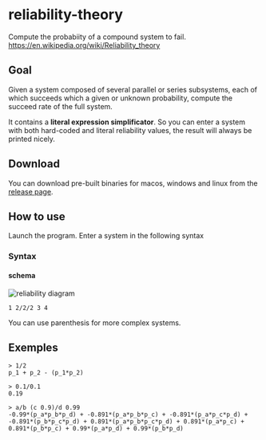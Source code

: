 # reliability-theory
Compute the probabiity of a compound system to fail.
https://en.wikipedia.org/wiki/Reliability_theory

## Goal
Given a system composed of several parallel or series subsystems, each of which succeeds which a given or unknown probability, compute the succeed rate of the full system.

It contains a **literal expression simplificator**. So you can enter a system with both hard-coded and literal reliability values, the result will always be printed nicely.

## Download

You can download pre-built binaries for macos, windows and linux from the [release page](https://github.com/lovasoa/reliability-theory/releases/latest).

## How to use
Launch the program. Enter a system in the following syntax
### Syntax
#### schema
![reliability diagram](https://upload.wikimedia.org/wikipedia/commons/0/03/Reliability_block_diagram.png)

```
1 2/2/2 3 4
```

You can use parenthesis for more complex systems.

## Exemples
```
> 1/2
p_1 + p_2 - (p_1*p_2)
```

 ```
> 0.1/0.1
0.19
 ```
 
```
> a/b (c 0.9)/d 0.99
-0.99*(p_a*p_b*p_d) + -0.891*(p_a*p_b*p_c) + -0.891*(p_a*p_c*p_d) + -0.891*(p_b*p_c*p_d) + 0.891*(p_a*p_b*p_c*p_d) + 0.891*(p_a*p_c) + 0.891*(p_b*p_c) + 0.99*(p_a*p_d) + 0.99*(p_b*p_d)
```

